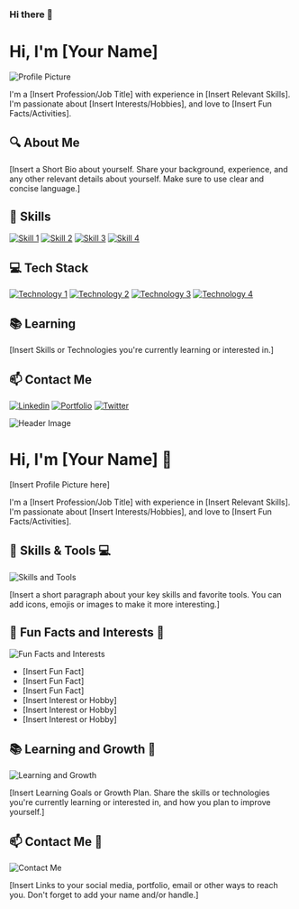 ### Hi there 👋

<!--
**irasharma13/irasharma13** is a ✨ _special_ ✨ repository because its `README.md` (this file) appears on your GitHub profile.

Here are some ideas to get you started:

- 🔭 I’m currently working on ...
- 🌱 I’m currently learning ...
- 👯 I’m looking to collaborate on ...
- 🤔 I’m looking for help with ...
- 💬 Ask me about ...
- 📫 How to reach me: ...
- 😄 Pronouns: ...
- ⚡ Fun fact: ...
-->


# Hi, I'm [Your Name]

![Profile Picture](https://placekitten.com/200/200) 

I'm a [Insert Profession/Job Title] with experience in [Insert Relevant Skills]. I'm passionate about [Insert Interests/Hobbies], and love to [Insert Fun Facts/Activities].

## 🔍 About Me

[Insert a Short Bio about yourself. Share your background, experience, and any other relevant details about yourself. Make sure to use clear and concise language.]

## 🚀 Skills

[![Skill 1](https://img.shields.io/badge/Skill%201-Expert-green)]()
[![Skill 2](https://img.shields.io/badge/Skill%202-Intermediate-yellow)]()
[![Skill 3](https://img.shields.io/badge/Skill%203-Novice-orange)]()
[![Skill 4](https://img.shields.io/badge/Skill%204-Expert-green)]()

## 💻 Tech Stack

[![Technology 1](https://img.shields.io/badge/Technology%201-Expert-brightgreen)]()
[![Technology 2](https://img.shields.io/badge/Technology%202-Intermediate-yellowgreen)]()
[![Technology 3](https://img.shields.io/badge/Technology%203-Novice-yellow)]()
[![Technology 4](https://img.shields.io/badge/Technology%204-Novice-orange)]()

## 📚 Learning

[Insert Skills or Technologies you're currently learning or interested in.]

## 📫 Contact Me

[![Linkedin](https://img.shields.io/badge/-Linkedin-blue?style=flat&logo=Linkedin&logoColor=white)](https://www.linkedin.com/in/yourusername)
[![Portfolio](https://img.shields.io/badge/-Portfolio-yellow?style=flat)](https://yourportfolio.com)
[![Twitter](https://img.shields.io/badge/-Twitter-blue?style=flat&logo=Twitter&logoColor=white)](https://twitter.com/yourusername)


![Header Image](https://i.imgur.com/y3zUMTn.png)

# Hi, I'm [Your Name] 🌟

[Insert Profile Picture here]

I'm a [Insert Profession/Job Title] with experience in [Insert Relevant Skills]. I'm passionate about [Insert Interests/Hobbies], and love to [Insert Fun Facts/Activities]. 

## 🚀 Skills & Tools 💻

![Skills and Tools](https://i.imgur.com/B8WFCrV.png)

[Insert a short paragraph about your key skills and favorite tools. You can add icons, emojis or images to make it more interesting.]

## 🌈 Fun Facts and Interests 🎉

![Fun Facts and Interests](https://i.imgur.com/vEWy6XC.png)

- [Insert Fun Fact]
- [Insert Fun Fact]
- [Insert Fun Fact]
- [Insert Interest or Hobby]
- [Insert Interest or Hobby]
- [Insert Interest or Hobby]

## 📚 Learning and Growth 🌱

![Learning and Growth](https://i.imgur.com/P9XIfgo.png)

[Insert Learning Goals or Growth Plan. Share the skills or technologies you're currently learning or interested in, and how you plan to improve yourself.]

## 📫 Contact Me 📧

![Contact Me](https://i.imgur.com/ezHH0Us.png)

[Insert Links to your social media, portfolio, email or other ways to reach you. Don't forget to add your name and/or handle.]


